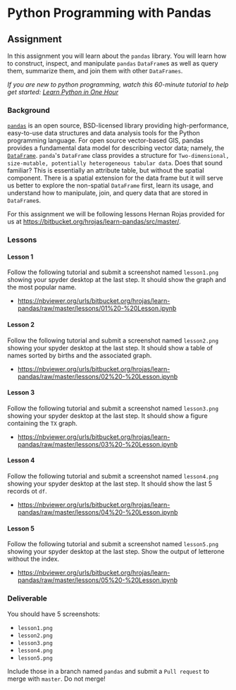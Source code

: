# Python Programming with Pandas
## Assignment
In this assignment you will learn about the `pandas` library. You will learn how to construct, inspect, and manipulate `pandas` `DataFrame`s as well as query them, summarize them, and join them with other `DataFrames`.

_If you are new to python programming, watch this 60-minute tutorial to help get started: [Learn Python in One Hour](https://www.youtube.com/watch?v=kqtD5dpn9C8&ab_channel=ProgrammingwithMosh)_

### Background
[`pandas`](https://pandas.pydata.org/pandas-docs/stable/index.html) is an open source, BSD-licensed library providing high-performance, easy-to-use data structures and data analysis tools for the Python programming language. For open source vector-based GIS, pandas provides a fundamental data model for describing vector data; namely, the [`DataFrame`](https://pandas.pydata.org/docs/reference/api/pandas.DataFrame.html). `panda`'s `DataFrame` class provides a structure for `Two-dimensional, size-mutable, potentially heterogeneous tabular data`. Does that sound familiar? This is essentially an attribute table, but without the spatial component. There is a spatial extension for the data frame but it will serve us better to explore the non-spatial `DataFrame` first, learn its usage, and understand how to manipulate, join, and query data that are stored in `DataFrame`s.

For this assignment we will be following lessons Hernan Rojas provided for us at https://bitbucket.org/hrojas/learn-pandas/src/master/.

### Lessons

#### Lesson 1
Follow the following tutorial and submit a screenshot named `lesson1.png` showing your spyder desktop at the last step. It should show the graph and the most popular name.
- https://nbviewer.org/urls/bitbucket.org/hrojas/learn-pandas/raw/master/lessons/01%20-%20Lesson.ipynb

#### Lesson 2
Follow the following tutorial and submit a screenshot named `lesson2.png` showing your spyder desktop at the last step. It should show a table of names sorted by births and the associated graph.
- https://nbviewer.org/urls/bitbucket.org/hrojas/learn-pandas/raw/master/lessons/02%20-%20Lesson.ipynb

#### Lesson 3
Follow the following tutorial and submit a screenshot named `lesson3.png` showing your spyder desktop at the last step. It should show a figure containing the `TX` graph.
- https://nbviewer.org/urls/bitbucket.org/hrojas/learn-pandas/raw/master/lessons/03%20-%20Lesson.ipynb

#### Lesson 4
Follow the following tutorial and submit a screenshot named `lesson4.png` showing your spyder desktop at the last step. It should show the last 5 records ot `df`.
- https://nbviewer.org/urls/bitbucket.org/hrojas/learn-pandas/raw/master/lessons/04%20-%20Lesson.ipynb

#### Lesson 5
Follow the following tutorial and submit a screenshot named `lesson5.png` showing your spyder desktop at the last step. Show the output of letterone without the index.
- https://nbviewer.org/urls/bitbucket.org/hrojas/learn-pandas/raw/master/lessons/05%20-%20Lesson.ipynb


### Deliverable
You should have 5 screenshots:
- `lesson1.png`
- `lesson2.png`
- `lesson3.png`
- `lesson4.png`
- `lesson5.png`
 
Include those in a branch named `pandas` and submit a `Pull request` to merge with `master`. Do not merge!
